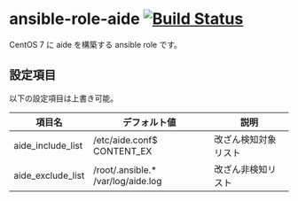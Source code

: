 # ansible-role-aide [![Build Status](https://travis-ci.org/izumimatsuo/ansible-role-aide.svg?branch=master)](https://travis-ci.org/izumimatsuo/ansible-role-aide)

CentOS 7 に aide を構築する ansible role です。

## 設定項目

以下の設定項目は上書き可能。

項目名            |デフォルト値               |説明
------------------|---------------------------|------------------------------
aide_include_list |/etc/aide.conf$  CONTENT_EX|改ざん検知対象リスト
aide_exclude_list |/root/\.ansible.*</br>/var/log/aide.log|改ざん非検知リスト
